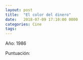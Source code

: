 ```yaml
---
layout: post
title:  "El color del dinero"
date:   2018-07-09 17:10:00 0000
categories: Cine
tags:
---
```

Año: 1986

Puntuación: <i class="fa fa-star"></i><i class="fa fa-star"></i><i class="fa fa-star"></i><i class="far fa-star"></i><i class="far fa-star"></i>